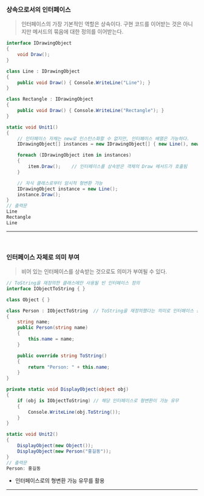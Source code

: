 ### 상속으로서의 인터페이스
> 인터페이스의 가장 기본적인 역할은 상속이다.
> 구현 코드를 이어받는 것은 아니지만 메서드의 묶음에 대한 정의를 이어받는다.
```csharp
interface IDrawingObject
{
    void Draw();
}

class Line : IDrawingObject
{
    public void Draw() { Console.WriteLine("Line"); }
}

class Rectangle : IDrawingObject
{
    public void Draw() { Console.WriteLine("Rectangle"); }
}

static void Unit1()
{
    // 인터페이스 자체는 new로 인스턴스화할 수 없지만, 인터페이스 배열은 가능하다.
    IDrawingObject[] instances = new IDrawingObject[] { new Line(), new Rectangle() };

    foreach (IDrawingObject item in instances)
    {
        item.Draw();    // 인터페이스를 상속받은 객체의 Draw 메서드가 호출됨
    }

    // 자식 클래스로부터 암시적 형변환 가능
    IDrawingObject instance = new Line();
    instance.Draw();
}
// 출력문
Line
Rectangle
Line
```

****
<br>

### 인터페이스 자체로 의미 부여
> 비어 있는 인터페이스를 상속받는 것으로도 의미가 부여될 수 있다.
```csharp
// ToString을 재정의한 클래스에만 사용될 빈 인터페이스 정의
interface IObjectToString { }

class Object { }

class Person : IObjectToString  // ToString을 재정의했다는 의미로 인터페이스 상속
{
    string name;
    public Person(string name)
    {
        this.name = name;
    }

    public override string ToString()
    {
        return "Person: " + this.name;
    }
}

private static void DisplayObject(object obj)
{
    if (obj is IObjectToString) // 해당 인터페이스로 형변환이 가능 유무
    {
        Console.WriteLine(obj.ToString());
    }
}

static void Unit2()
{
    DisplayObject(new Object());
    DisplayObject(new Person("홍길동"));
}
// 출력문
Person: 홍길동
```
- 인터페이스로의 형변환 가능 유무를 활용

****
<br>

